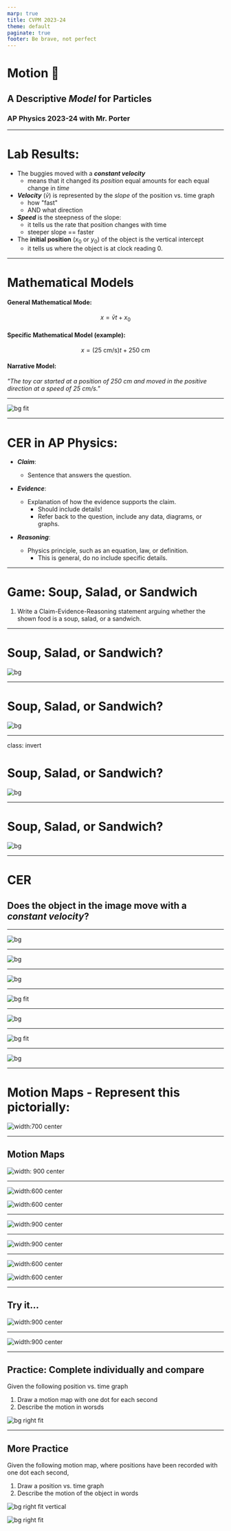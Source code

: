 ```yaml
---
marp: true
title: CVPM 2023-24
theme: default
paginate: true
footer: Be brave, not perfect
---
```


<style>
img[alt~="center"] {
  display: block;
  margin: 0 auto;
}
</style>

# Motion 🚗 <!--fit--->

## A Descriptive *Model* for Particles 

### AP Physics 2023-24 with Mr. Porter


---


# Lab Results:

* The buggies moved with a ***constant velocity***
    * means that it changed its *position* equal amounts for each equal change in *time*
* ***Velocity*** ($\bar{v}$) is represented by the *slope* of the position vs. time graph
    * how "fast"
    * AND what direction
* ***Speed*** is the steepness of the slope:
    * it tells us the rate that position changes with time
    * steeper slope == faster
* The **initial position** ($x_0$ or $y_0$) of the object is the vertical intercept
    *  it tells us where the object is at clock reading 0.

---

# Mathematical Models 

#### General Mathematical Mode:

$$x = \bar{v}t + x_0$$


#### Specific Mathematical Model (example):

$$x = (25 \textrm{ cm/s})t + 250 \textrm{ cm}$$


#### Narrative Model:

*"The toy car started at a position of 250 cm and moved in the positive direction at a speed of 25 cm/s."*

--- 

![bg fit](../figures/CER%20Structure.png)

---



# CER in AP Physics:

* ***Claim***:
    * Sentence that answers the question.

* ***Evidence***:
    * Explanation of how the evidence supports the claim.
        * Should include details!
        * Refer back to the question, include any data, diagrams, or graphs.

* ***Reasoning***:
    * Physics principle, such as an equation, law, or definition.
        * This is general, do no include specific details.

---

# Game: Soup, Salad, or Sandwich

1. Write a Claim-Evidence-Reasoning statement arguing whether the shown food is a soup, salad, or a sandwich. 

---

<!-- class: invert --->

# Soup, Salad, or Sandwich?

![bg ](https://static01.nyt.com/images/2022/07/27/dining/27Chicagodogrex/05Chicagodogrex-master768.jpg?w=1280&q=75)


---

<!-- class: invert --->

# Soup, Salad, or Sandwich?

![bg ](https://static01.nyt.com/images/2019/12/04/dining/aw-cherry-tomato-pasta/aw-cherry-tomato-pasta-master768-v2.jpg?w=1280&q=75)



---
class: invert

# Soup, Salad, or Sandwich?

![bg](https://insanelygoodrecipes.com/wp-content/uploads/2022/10/Homemade_Broccoli_and_Cheddar_Soup_in_a_Bread_Bowl.jpg)


---
<!-- class:  --->

# Soup, Salad, or Sandwich?

![bg](https://static01.nyt.com/images/2009/12/07/health/08recipehealth_600/08recipehealth_600-articleLarge-v2.jpg?w=1280&q=75)

---

# CER 

## Does the object in the image move with a ***constant velocity***?

---

![bg](../figures/cvbuggy.JPG)

---

![bg](../figures/pullback.JPG)

---

![bg](../figures/littlegirl.png)

---


![bg fit](../figures/littleboy.jpg)

---



![bg](../figures/bicycle.jpg)


---

![bg fit](../figures/cliffjump.jpg)


---

![bg](../figures/dirtbike.jpg)

---

# Motion Maps - Represent this pictorially:

![width:700 center](../figures/position-time.png)

---


## Motion Maps

![width: 900 center](../figures/motion-map.png)

---

![width:600 center](../figures/position-time%20_1.png)


![width:600 center](../figures/motion-map%20_1.png)

---

![width:900 center](../figures/position-time%20(2).png)

---

![width:900 center](../figures/motion-map%20(2).png)

---

![width:600 center](../figures/position-time%20(2).png)

![width:600 center](../figures/motion-map%20(2).png)


---

## Try it...

![width:900 center](../figures/position-time%20(3).png)

---

![width:900 center](../figures/motion-map%20(3).png)


---

## Practice: Complete individually and compare

Given the following position vs. time graph

1. Draw a motion map with one dot for each second
2. Describe the motion in worsds

![bg right fit](../figures/xtpractice1.png)

---

## More Practice 

Given the following motion map, where positions have been recorded with one dot each second, 

1. Draw a position vs. time graph 
2. Describe the motion of the object in words


![bg right fit vertical](../figures/mmpractice2.png)

![bg right fit](../figures/xtpractice2.png)